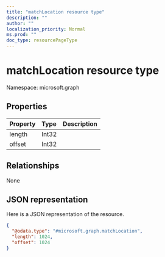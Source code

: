 ```yaml
---
title: "matchLocation resource type"
description: ""
author: ""
localization_priority: Normal
ms.prod: ""
doc_type: resourcePageType
---
```


# matchLocation resource type


Namespace: microsoft.graph



## Properties
|Property|Type|Description|
|:---|:---|:---|
|length|Int32||
|offset|Int32||

## Relationships
None

## JSON representation
Here is a JSON representation of the resource.
<!-- {
  "blockType": "resource",
  "@odata.type": "microsoft.graph.matchLocation"
}
-->
``` json
{
  "@odata.type": "#microsoft.graph.matchLocation",
  "length": 1024,
  "offset": 1024
}
```

